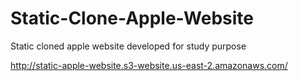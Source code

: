 # Static-Clone-Apple-Website
Static cloned apple website developed for study purpose

http://static-apple-website.s3-website.us-east-2.amazonaws.com/
